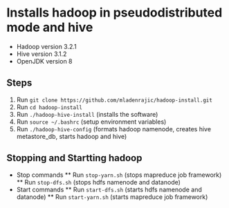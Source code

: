 # Installs hadoop in pseudodistributed mode and hive
  * Hadoop version 3.2.1
  * Hive version 3.1.2
  * OpenJDK version 8
  
  
## Steps
  1. Run `git clone https://github.com/mladenrajic/hadoop-install.git`
  2. Run `cd hadoop-install`
  3. Run `./hadoop-hive-install` (installs the software)
  4. Run `source ~/.bashrc` (setup environment variables)
  5. Run `./hadoop-hive-config` (formats hadoop namenode, creates hive metastore_db, starts hadoop and hive)

## Stopping and Startting hadoop
 * Stop commands
 ** Run `stop-yarn.sh` (stops mapreduce job framework)
 ** Run `stop-dfs.sh` (stops hdfs namenode and datanode)
 * Start commands
 ** Run `start-dfs.sh` (starts hdfs namenode and datanode)
 ** Run `start-yarn.sh` (starts mapreduce job framework)
